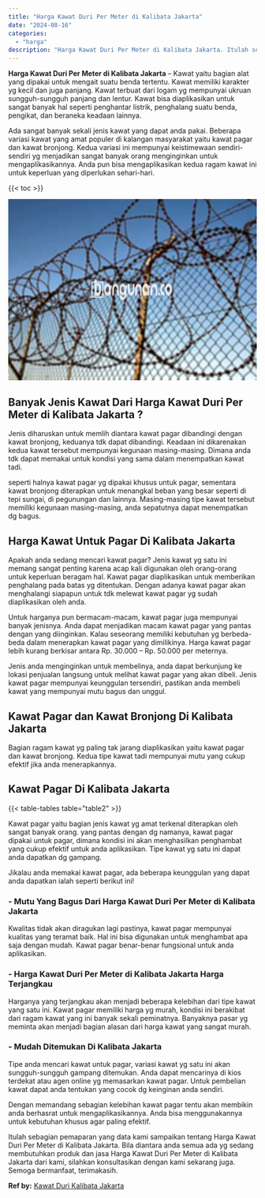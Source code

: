 ```yaml
---
title: "Harga Kawat Duri Per Meter di Kalibata Jakarta"
date: "2024-08-16"
categories: 
  - "harga"
description: "Harga Kawat Duri Per Meter di Kalibata Jakarta. Itulah sebagian pemaparan yang data kami sampaikan tentang Harga Kawat Duri Per Meter di Kalibata Jakarta. Bi..."
---
```


**Harga Kawat Duri Per Meter di Kalibata Jakarta** – Kawat yaitu bagian alat yang dipakai untuk mengait suatu benda tertentu. Kawat memiliki karakter yg kecil dan juga panjang. Kawat terbuat dari logam yg mempunyai ukruan sungguh-sungguh panjang dan lentur. Kawat bisa diaplikasikan untuk sangat banyak hal seperti penghantar listrik, penghalang suatu benda, pengikat, dan beraneka keadaan lainnya.

Ada sangat banyak sekali jenis kawat yang dapat anda pakai. Beberapa variasi kawat yang amat populer di kalangan masyarakat yaitu kawat pagar dan kawat bronjong. Kedua variasi ini mempunyai keistimewaan sendiri-sendiri yg menjadikan sangat banyak orang menginginkan untuk mengaplikasikannya. Anda pun bisa mengaplikasikan kedua ragam kawat ini untuk keperluan yang diperlukan sehari-hari.

{{< toc >}}

![Harga Kawat Duri Per Meter di Kalibata Jakarta](/images/jual-kawat-murah51.png)

## Banyak Jenis Kawat Dari Harga Kawat Duri Per Meter di Kalibata Jakarta ?

Jenis diharuskan untuk memlih diantara kawat pagar dibandingi dengan kawat bronjong, keduanya tdk dapat dibandingi. Keadaan ini dikarenakan kedua kawat tersebut mempunyai kegunaan masing-masing. Dimana anda tdk dapat memakai untuk kondisi yang sama dalam menempatkan kawat tadi.

seperti halnya kawat pagar yg dipakai khusus untuk pagar, sementara kawat bronjong diterapkan untuk menangkal beban yang besar seperti di tepi sungai, di pegunungan dan lainnya. Masing-masing tipe kawat tersebut memiliki kegunaan masing-masing, anda sepatutnya dapat menempatkan dg bagus.

## Harga Kawat Untuk Pagar Di Kalibata Jakarta

Apakah anda sedang mencari kawat pagar? Jenis kawat yg satu ini memang sangat penting karena acap kali digunakan oleh orang-orang untuk keperluan beragam hal. Kawat pagar diaplikasikan untuk memberikan penghalang pada batas yg ditentukan. Dengan adanya kawat pagar akan menghalangi siapapun untuk tdk melewat kawat pagar yg sudah diaplikasikan oleh anda.

Untuk harganya pun bermacam-macam, kawat pagar juga mempunyai banyak jenisnya. Anda dapat menjadikan macam kawat pagar yang pantas dengan yang diinginkan. Kalau seseorang memiliki kebutuhan yg berbeda-beda dalam menerapkan kawat pagar yang dimilikinya. Harga kawat pagar lebih kurang berkisar antara Rp. 30.000 – Rp. 50.000 per meternya.

Jenis anda menginginkan untuk membelinya, anda dapat berkunjung ke lokasi penjualan langsung untuk melihat kawat pagar yang akan dibeli. Jenis kawat pagar mempunyai keunggulan tersendiri, pastikan anda membeli kawat yang mempunyai mutu bagus dan unggul.

## Kawat Pagar dan Kawat Bronjong Di Kalibata Jakarta

Bagian ragam kawat yg paling tak jarang diaplikasikan yaitu kawat pagar dan kawat bronjong. Kedua tipe kawat tadi mempunyai mutu yang cukup efektif jika anda menerapkannya.

## Kawat Pagar Di Kalibata Jakarta

{{< table-tables table="table2" >}}

Kawat pagar yaitu bagian jenis kawat yg amat terkenal diterapkan oleh sangat banyak orang. yang pantas dengan dg namanya, kawat pagar dipakai untuk pagar, dimana kondisi ini akan menghasilkan penghambat yang cukup efektif untuk anda aplikasikan. Tipe kawat yg satu ini dapat anda dapatkan dg gampang.

Jikalau anda memakai kawat pagar, ada beberapa keunggulan yang dapat anda dapatkan ialah seperti berikut ini!

### \- Mutu Yang Bagus Dari Harga Kawat Duri Per Meter di Kalibata Jakarta

Kwalitas tidak akan diragukan lagi pastinya, kawat pagar mempunyai kualitas yang teramat baik. Hal ini bisa digunakan untuk menghambat apa saja dengan mudah. Kawat pagar benar-benar fungsional untuk anda aplikasikan.

### \- Harga Kawat Duri Per Meter di Kalibata Jakarta Harga Terjangkau

Harganya yang terjangkau akan menjadi beberapa kelebihan dari tipe kawat yang satu ini. Kawat pagar memiliki harga yg murah, kondisi ini berakibat dari ragam kawat yang ini banyak sekali peminatnya. Banyaknya pasar yg meminta akan menjadi bagian alasan dari harga kawat yang sangat murah.

### \- Mudah Ditemukan Di Kalibata Jakarta

Tipe anda mencari kawat untuk pagar, variasi kawat yg satu ini akan sungguh-sungguh gampang ditemukan. Anda dapat mencarinya di kios terdekat atau agen online yg memasarkan kawat pagar. Untuk pembelian kawat dapat anda tentukan yang cocok dg keinginan anda sendiri.

Dengan memandang sebagian kelebihan kawat pagar tentu akan membikin anda berhasrat untuk mengaplikasikannya. Anda bisa menggunakannya untuk kebutuhan khusus agar paling efektif.

Itulah sebagian pemaparan yang data kami sampaikan tentang Harga Kawat Duri Per Meter di Kalibata Jakarta. Bila diantara anda semua ada yg sedang membutuhkan produk dan jasa Harga Kawat Duri Per Meter di Kalibata Jakarta dari kami, silahkan konsultasikan dengan kami sekarang juga. Semoga bermanfaat, terimakasih.

**Ref by:** [Kawat Duri Kalibata Jakarta](https://id.wikipedia.org/wiki/Kawat)
